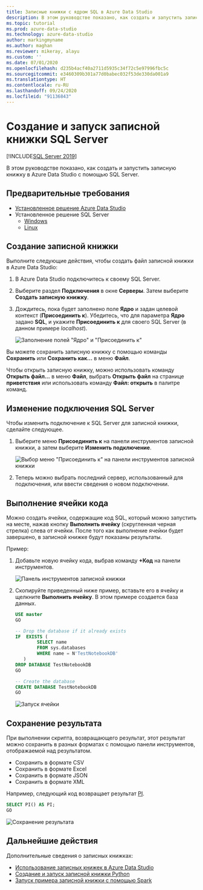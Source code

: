 ```yaml
---
title: Записные книжки с ядром SQL в Azure Data Studio
description: В этом руководстве показано, как создать и запустить записную книжку SQL Server.
ms.topic: tutorial
ms.prod: azure-data-studio
ms.technology: azure-data-studio
author: markingmyname
ms.author: maghan
ms.reviewer: mikeray, alayu
ms.custom: ''
ms.date: 07/01/2020
ms.openlocfilehash: d235b4acf40a2711d5935c34f72c5e97996fbc5c
ms.sourcegitcommit: e3460309b301a77d0babec032f53de330da001a9
ms.translationtype: HT
ms.contentlocale: ru-RU
ms.lasthandoff: 09/24/2020
ms.locfileid: "91136843"
---
```

# <a name="create-and-run-a-sql-server-notebook"></a>Создание и запуск записной книжки SQL Server

[!INCLUDE[SQL Server 2019](../../includes/applies-to-version/sqlserver2019.md)]

В этом руководстве показано, как создать и запустить записную книжку в Azure Data Studio с помощью SQL Server.

## <a name="prerequisites"></a>Предварительные требования

- [Установленное решение Azure Data Studio](../download-azure-data-studio.md)
- Установленное решение SQL Server
  - [Windows](../../database-engine/install-windows/install-sql-server.md)
  - [Linux](../../linux/sql-server-linux-setup.md)

## <a name="create-a--notebook"></a>Создание записной книжки

Выполните следующие действия, чтобы создать файл записной книжки в Azure Data Studio:

1. В Azure Data Studio подключитесь к своему SQL Server.

2. Выберите раздел **Подключения** в окне **Серверы**. Затем выберите **Создать записную книжку**.

3. Дождитесь, пока будет заполнено поле **Ядро** и задан целевой контекст (**Присоединить к**). Убедитесь, что для параметра **Ядро** задано **SQL**, и укажите **Присоединить к** для своего SQL Server (в данном примере *localhost*).

   ![Заполнение полей "Ядро" и "Присоединить к"](media/notebooks-sql-kernel/set-kernel-and-attach-to.png)

Вы можете сохранить записную книжку с помощью команды **Сохранить** или **Сохранить как...** в меню **Файл**.

Чтобы открыть записную книжку, можно использовать команду **Открыть файл...** в меню **Файл**, выбрать **Открыть файл** на странице **приветствия** или использовать команду **Файл: открыть** в палитре команд.

## <a name="change-the-sql-connection"></a>Изменение подключения SQL Server

Чтобы изменить подключение к SQL Server для записной книжки, сделайте следующее.

1. Выберите меню **Присоединить к** на панели инструментов записной книжки, а затем выберите **Изменить подключение**.

   ![Выбор меню "Присоединить к" на панели инструментов записной книжки](./media/notebooks-sql-kernel/select-attach-to-1.png)

2. Теперь можно выбрать последний сервер, использованный для подключения, или ввести сведения о новом подключении.

## <a name="run-a-code-cell"></a>Выполнение ячейки кода

Можно создать ячейки, содержащие код SQL, который можно запустить на месте, нажав кнопку **Выполнить ячейку** (скругленная черная стрелка) слева от ячейки. После того как выполнение ячейки будет завершено, в записной книжке будут показаны результаты.

Пример:

1. Добавьте новую ячейку кода, выбрав команду **+Код** на панели инструментов.

   ![Панель инструментов записной книжки](media/notebooks-guidance/notebook-toolbar.png)

2. Скопируйте приведенный ниже пример, вставьте его в ячейку и щелкните **Выполнить ячейку**. В этом примере создается база данных.

   ```sql
   USE master
   GO

   -- Drop the database if it already exists
   IF  EXISTS (
           SELECT name
           FROM sys.databases
           WHERE name = N'TestNotebookDB'
      )
   DROP DATABASE TestNotebookDB
   GO

   -- Create the database
   CREATE DATABASE TestNotebookDB
   GO
   ```

   ![Запуск ячейки](media/notebooks-sql-kernel/run-notebook-cell.png)

## <a name="save-the-result"></a>Сохранение результата

При выполнении скрипта, возвращающего результат, этот результат можно сохранить в разных форматах с помощью панели инструментов, отображаемой над результатом.

- Сохранить в формате CSV
- Сохранить в формате Excel
- Сохранить в формате JSON
- Сохранить в формате XML

Например, следующий код возвращает результат [PI](../../t-sql/functions/pi-transact-sql.md).

```sql
SELECT PI() AS PI;
GO
```

![Сохранение результата](media/notebooks-sql-kernel/run-notebook-cell-2.png)

## <a name="next-steps"></a>Дальнейшие действия

Дополнительные сведения о записных книжках:

- [Использование записных книжек в Azure Data Studio](./notebooks-guidance.md)
- [Создание и запуск записной книжки Python](././notebooks-python-kernel.md)
- [Запуск примера записной книжки с помощью Spark](../../big-data-cluster/notebooks-tutorial-spark.md)